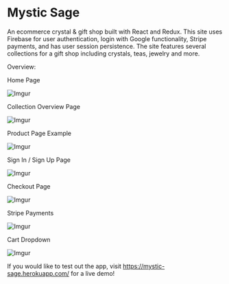 # Mystic Sage
An ecommerce crystal &amp; gift shop built with React and Redux. This site uses Firebase for user authentication, login with Google functionality, Stripe payments, and has user session persistence. The site features several collections for a gift shop including crystals, teas, jewelry and more.

Overview:

Home Page

![Imgur](https://i.imgur.com/FpMvKb8.png)

Collection Overview Page

![Imgur](https://i.imgur.com/0fRPwVU.png)

Product Page Example

![Imgur](https://i.imgur.com/dn7HZn5.png)

Sign In / Sign Up Page

![Imgur](https://i.imgur.com/dFOjZBA.png)

Checkout Page

![Imgur](https://i.imgur.com/fm5GL8k.png)

Stripe Payments

![Imgur](https://i.imgur.com/nxQp8XY.png)

Cart Dropdown

![Imgur](https://i.imgur.com/RAVrWl0.png)


If you would like to test out the app, visit https://mystic-sage.herokuapp.com/ for a live demo!
